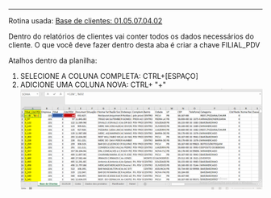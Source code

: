 ----
Rotina usada: [Base de clientes: 01.05.07.04.02](<../Ferramentas necessárias/PROMAX.md>)

Dentro do relatórios de clientes vai conter todos os dados necessários do cliente. O que você deve fazer dentro desta aba é criar a chave FILIAL_PDV

Atalhos dentro da planilha: 
1.  SELECIONE A COLUNA COMPLETA: CTRL+[ESPAÇO]
2. ADICIONE UMA COLUNA NOVA: CTRL+ "+"
![imagem da base de clientes](<../Imagens/base de clientes imagem.png>)
